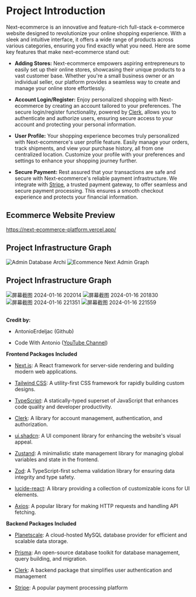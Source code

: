 # Project Introduction #

Next-ecommerce is an innovative and feature-rich full-stack e-commerce
website designed to revolutionize your online shopping experience. With
a sleek and intuitive interface, it offers a wide range of products
across various categories, ensuring you find exactly what you need. Here
are some key features that make next-ecommerce stand out:

-   **Adding Stores:** Next-ecommerce empowers aspiring entrepreneurs to
    easily set up their online stores, showcasing their unique products
    to a vast customer base. Whether you\'re a small business owner or
    an individual seller, our platform provides a seamless way to create
    and manage your online store effortlessly.

-   **Account Login/Register:** Enjoy personalized shopping with
    Next-ecommerce by creating an account tailored to your preferences.
    The secure login/register functionality, powered by
    [Clerk](https://www.clerk.dev/), allows you to
    authenticate and authorize users, ensuring secure access to your
    account and protecting your personal information.

-   **User Profile:** Your shopping experience becomes truly
    personalized with Next-ecommerce\'s user profile feature. Easily
    manage your orders, track shipments, and view your purchase history,
    all from one centralized location. Customize your profile with your
    preferences and settings to enhance your shopping journey further.

-   **Secure Payment:** Rest assured that your transactions are safe and
    secure with Next-ecommerce\'s reliable payment infrastructure. We
    integrate with [Stripe](https://stripe.com/), a trusted payment
    gateway, to offer seamless and secure payment processing. This
    ensures a smooth checkout experience and protects your financial
    information.
## Ecommerce Website Preview
https://next-ecommerce-platform.vercel.app/
##

## Project Infrastructure Graph
![Admin Database Archi](https://github.com/derek-yip/next-ecommerce-platform/assets/101183496/667c438f-bed4-4088-8a75-b78d66b09f4f)
![Ecommence Next Admin Graph](https://github.com/derek-yip/next-ecommerce-platform/assets/101183496/ac0d525d-b80f-4934-a1f4-fd8550b4d500)

## 

## Project Infrastructure Graph
![屏幕截图 2024-01-16 202014](https://github.com/derek-yip/next-ecommerce-platform/assets/101183496/b7842811-3c1b-4e5b-9181-cb2c366025c3)
![屏幕截图 2024-01-16 201830](https://github.com/derek-yip/next-ecommerce-platform/assets/101183496/a9aeb4f4-5949-4ede-84da-8856c44795ce)
![屏幕截图 2024-01-16 221351](https://github.com/derek-yip/next-ecommerce-platform/assets/101183496/94bf46d4-f2a2-4b37-986a-d207b4fb6f0f)
![屏幕截图 2024-01-16 221559](https://github.com/derek-yip/next-ecommerce-platform/assets/101183496/558bd60f-439e-4bd9-a7ad-1b758fe1afc2)

## 

**Credit by:**

-   AntonioErdeljac (Github)

-   Code With Antonio ([YouTube
    Channel](https://www.youtube.com/watch?v=5miHyP6lExg&t=7025s&ab_channel=CodeWithAntonio))

**Frontend Packages Included**

-   [Next.js](https://nextjs.org/): A React framework for
    server-side rendering and building modern web applications.

-   [Tailwind CSS](https://tailwindcss.com/): A
    utility-first CSS framework for rapidly building custom designs.

-   [TypeScript](https://www.typescriptlang.org/): A
    statically-typed superset of JavaScript that enhances code quality
    and developer productivity.

-   [Clerk](https://clerk.com/): A library for account
    management, authentication, and authorization.

-   [ui.shadcn](https://ui.shadcn.com/): A UI component
    library for enhancing the website\'s visual appeal.

-   [Zustand](https://github.com/pmndrs/zustand): A
    minimalistic state management library for managing global variables
    and state in the frontend.

-   [Zod](https://github.com/vriad/zod): A
    TypeScript-first schema validation library for ensuring data
    integrity and type safety.

-   [lucide-react](https://github.com/lucide-icons/lucide):
    A library providing a collection of customizable icons for UI
    elements.

-   [Axios](https://axios-http.com/): A popular library
    for making HTTP requests and handling API fetching.

**Backend Packages Included**

-   [Planetscale](https://planetscale.com/): A
    cloud-hosted MySQL database provider for efficient and scalable data
    storage.

-   [Prisma](https://www.prisma.io/): An open-source
    database toolkit for database management, query building, and
    migration.

-   [Clerk](https://clerk.com/): A backend package that simplifies user
    authentication and management

-   [Stripe](https://stripe.com/en-hk): A popular payment
    processing platform
